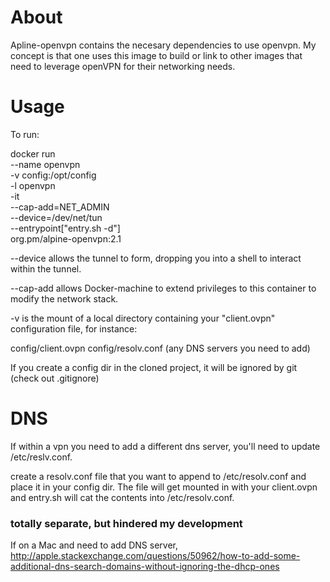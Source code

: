 # About
Apline-openvpn contains the necesary dependencies to use openvpn.  My concept is that one uses this image to build or link to other images that need to leverage openVPN for their networking needs.

# Usage
To run:

docker run \
      --name openvpn \
      -v config:/opt/config \
      -l openvpn \
      -it \
      --cap-add=NET_ADMIN \
      --device=/dev/net/tun \
      --entrypoint["entry.sh -d"] \
      org.pm/alpine-openvpn:2.1

--device allows the tunnel to form, dropping you into a shell to interact within the tunnel.

--cap-add allows Docker-machine to extend privileges to this container to modify the network stack.

-v is the mount of a local directory containing your "client.ovpn" configuration file, for instance:

config/client.ovpn
config/resolv.conf (any DNS servers you need to add)

If you create a config dir in the cloned project, it will be ignored by git (check out .gitignore)

#
# DNS
If within a vpn you need to add a different dns server, you'll need to update /etc/reslv.conf.

create a resolv.conf file that you want to append to /etc/resolv.conf and place it in your config dir.  The file will get mounted in with your client.ovpn and entry.sh will cat the contents into /etc/resolv.conf.

###  totally separate, but hindered my development
If on a Mac and need to add DNS server,
http://apple.stackexchange.com/questions/50962/how-to-add-some-additional-dns-search-domains-without-ignoring-the-dhcp-ones
